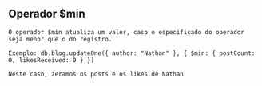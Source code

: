 ## Operador $min

```
O operador $min atualiza um valor, caso o especificado do operador seja menor que o do registro.
```

```
Exemplo: db.blog.updateOne({ author: "Nathan" }, { $min: { postCount: 0, likesReceived: 0 } })
```

```
Neste caso, zeramos os posts e os likes de Nathan
```
